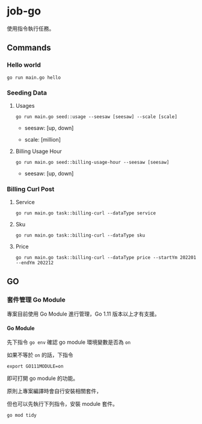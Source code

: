 # job-go

使用指令執行任務。

## Commands

### Hello world

```
go run main.go hello
```

### Seeding Data

1. Usages

   ```
   go run main.go seed::usage --seesaw [seesaw] --scale [scale]
   ```

   - seesaw: [up, down]

   - scale: [million]

2. Billing Usage Hour

   ```
   go run main.go seed::billing-usage-hour --seesaw [seesaw]
   ```

   - seesaw: [up, down]

### Billing Curl Post

1. Service

   ```
   go run main.go task::billing-curl --dataType service
   ```

2. Sku

   ```
   go run main.go task::billing-curl --dataType sku
   ```

3. Price
   ```
   go run main.go task::billing-curl --dataType price --startYm 202201 --endYm 202212
   ```

## GO

### 套件管理 Go Module

專案目前使用 Go Module 進行管理，Go 1.11 版本以上才有支援。

#### Go Module

先下指令 `go env` 確認 go module 環境變數是否為 `on`

如果不等於 `on` 的話，下指令

```
export GO111MODULE=on
```

即可打開 go module 的功能。

原則上專案編譯時會自行安裝相關套件，

但也可以先執行下列指令，安裝 module 套件。

```
go mod tidy
```
